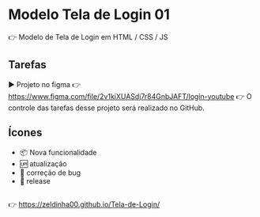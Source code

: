 # Modelo Tela de Login 01

 :point_right: Modelo de Tela de Login em HTML / CSS / JS

## Tarefas

▶ Projeto no figma
:point_right: https://www.figma.com/file/2v1kiXUASdj7r84GnbJAFT/login-youtube
:point_right: O controle das tarefas desse projeto será realizado no GitHub. 

## Ícones
- :package: Nova funcionalidade
- :up: atualização
- :lady_beetle: correção de bug
- :checkered_flag: release

##
:point_right: https://zeldinha00.github.io/Tela-de-Login/

